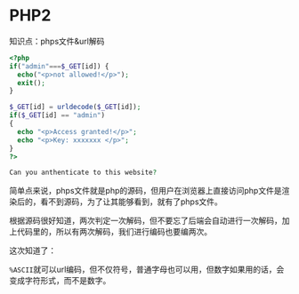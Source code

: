 # PHP2

知识点：phps文件&url解码

```php
<?php
if("admin"===$_GET[id]) {
  echo("<p>not allowed!</p>");
  exit();
}

$_GET[id] = urldecode($_GET[id]);
if($_GET[id] == "admin")
{
  echo "<p>Access granted!</p>";
  echo "<p>Key: xxxxxxx </p>";
}
?>

Can you anthenticate to this website?
```

简单点来说，phps文件就是php的源码，但用户在浏览器上直接访问php文件是渲染后的，看不到源码，为了让其能够看到，就有了phps文件。

根据源码很好知道，两次判定一次解码，但不要忘了后端会自动进行一次解码，加上代码里的，所以有两次解码，我们进行编码也要编两次。

这次知道了：

`%ASCII`就可以url编码，但不仅符号，普通字母也可以用，但数字如果用的话，会变成字符形式，而不是数字。
